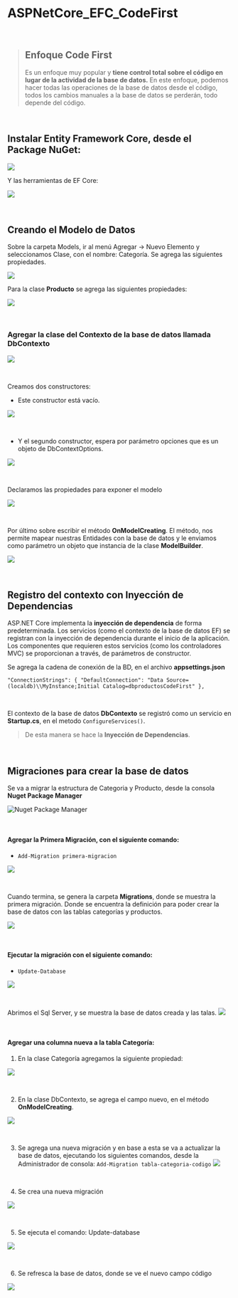 # ASPNetCore_EFC_CodeFirst
<br />


> ## Enfoque Code First 
>Es un enfoque muy popular y **tiene control total sobre el código en lugar de la actividad de la base de datos.**
> En este enfoque, podemos hacer todas las operaciones de la base de datos desde el código, todos los cambios manuales a la base de datos se perderán, todo depende del código.

<br />

## Instalar Entity Framework Core, desde el Package NuGet:

![](Entity%20Framework%20Core.jpg)

Y las herramientas de EF Core:

![](Microsoft.EntityFrameworkCore.Tools.jpg)

<br />

## Creando el Modelo de Datos
Sobre la carpeta Models, ir al menú Agregar -> Nuevo Elemento y seleccionamos Clase, con el nombre: Categoría. Se agrega las siguientes propiedades.

![](Clase.png)

Para la clase **Producto** se agrega las siguientes propiedades:

![](Clase_Producto.png)

<br />

### Agregar la clase del Contexto de la base de datos llamada **DbContexto**

![](Modelo_DbContexto.png)

<br />

Creamos dos constructores:

* Este constructor está vacío.

![](Constructor_vacio.png)

<br />

* Y el segundo constructor, espera por parámetro opciones que es un objeto de DbContextOptions.

![](constructor_DbContextOptions.png)

<br />

Declaramos las propiedades para exponer el modelo

![](Propiedades_Modelo.png)

<br />

Por último sobre escribir el método **OnModelCreating**. El método, nos permite mapear nuestras Entidades con la base de datos y le enviamos como parámetro un objeto que instancia de la clase **ModelBuilder**.

![](OnModelCreating.png)

<br />

## Registro del contexto con Inyección de Dependencias
ASP.NET Core implementa la **inyección de dependencia** de forma predeterminada. Los
servicios (como el contexto de la base de datos EF) se registran con la inyección de
dependencia durante el inicio de la aplicación. Los componentes que requieren estos
servicios (como los controladores MVC) se proporcionan a través, de parámetros de
constructor.

Se agrega la cadena de conexión de la BD, en el archivo **appsettings.json**

  `"ConnectionStrings": {
    "DefaultConnection": "Data Source=(localdb)\\MyInstance;Initial Catalog=dbproductosCodeFirst"
  },`

<br />

El contexto de la base de datos **DbContexto** se registró como un servicio
en **Startup.cs**, en el metodo `ConfigureServices()`.

> De esta manera se hace la **Inyección de Dependencias**.

<br />

## Migraciones para crear la base de datos
Se va a migrar la estructura de Categoria y Producto, desde la consola **Nuget Package Manager**

![Nuget Package Manager](Nuget%20Package%20Manager.png)

<br />

#### Agregar la Primera Migración, con el siguiente comando:

* `Add-Migration primera-migracion`

![](Add-Migration%20primera-migracion.png)

<br />

Cuando termina, se genera la carpeta **Migrations**, donde se muestra la primera migración. Donde se encuentra la definición para poder crear la base de datos con las tablas categorías y productos.

![](PrimeraMigracion.png)

<br />

#### Ejecutar la migración con el siguiente comando: 
* `Update-Database`

![](Update.png)

<br />

Abrimos el Sql Server, y se muestra la base de datos creada y las talas.
![](tabla.png)

<br />

#### Agregar una columna nueva a la tabla Categoría:
1.	En la clase Categoría agregamos la siguiente propiedad:

![](codigo.png)

<br />

2.	En la clase DbContexto, se agrega el campo nuevo, en el método **OnModelCreating**.

![](entitycodigo.png)

<br />

3.	Se agrega una nueva migración y en base a esta se va a actualizar la base de datos, ejecutando los siguientes comandos, desde la Administrador de consola:
`Add-Migration tabla-categoria-codigo`
![](mig2.png)

<br />

4.	Se crea una nueva migración

![](newmig.png)

<br />

5.	Se ejecuta el comando: Update-database

![](Update.png)

<br />

6.	Se refresca la base de datos, donde se ve el nuevo campo código

![](newcampo.png)






